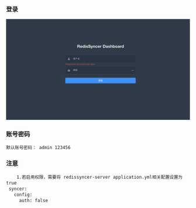 ### 登录

[comment]: <> (![img]&#40;img/image-20210805102621785.png&#41;)

<img src="img/image-20210805102621785.png" alt="image-20210805102621785" style="zoom:50%;" />

###  账号密码

`默认账号密码： admin 123456`

### 注意
		1.若启用权限，需要将 redissyncer-server application.yml相关配置设置为true
	 syncer:
	   config:
	     auth: false

